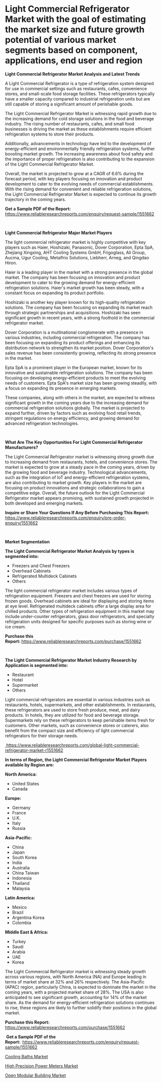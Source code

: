 <p><h1>Light Commercial Refrigerator Market with the goal of estimating the market size and future growth potential of various market segments based on component, applications, end user and region</h1></p><p><strong>Light Commercial Refrigerator Market Analysis and Latest Trends</strong></p>
<p><p>A Light Commercial Refrigerator is a type of refrigeration system designed for use in commercial settings such as restaurants, cafes, convenience stores, and small-scale food storage facilities. These refrigerators typically have a smaller capacity compared to industrial refrigeration units but are still capable of storing a significant amount of perishable goods.</p><p>The Light Commercial Refrigerator Market is witnessing rapid growth due to the increasing demand for cold storage solutions in the food and beverage industry. The rising number of restaurants, cafes, and small food businesses is driving the market as these establishments require efficient refrigeration systems to store their products.</p><p>Additionally, advancements in technology have led to the development of energy-efficient and environmentally friendly refrigeration systems, further boosting market growth. The increasing awareness about food safety and the importance of proper refrigeration is also contributing to the expansion of the Light Commercial Refrigerator Market.</p><p>Overall, the market is projected to grow at a CAGR of 6.6% during the forecast period, with key players focusing on innovation and product development to cater to the evolving needs of commercial establishments. With the rising demand for convenient and reliable refrigeration solutions, the Light Commercial Refrigerator Market is expected to continue its growth trajectory in the coming years.</p></p>
<p><strong>Get a Sample PDF of the Report:&nbsp;</strong> <a href="https://www.reliableresearchreports.com/enquiry/request-sample/1551662">https://www.reliableresearchreports.com/enquiry/request-sample/1551662</a></p>
<p>&nbsp;</p>
<p><strong>Light Commercial Refrigerator Major Market Players</strong></p>
<p><p>The light commercial refrigerator market is highly competitive with key players such as Haier, Hoshizaki, Panasonic, Dover Corporation, Epta SpA, Zhejiang Xingxing, AHT Cooling Systems GmbH, Frigoglass, Ali Group, Aucma, Ugur Cooling, Metalfrio Solutions, Liebherr, Arneg, and Qingdao Hiron.</p><p>Haier is a leading player in the market with a strong presence in the global market. The company has been focusing on innovation and product development to cater to the growing demand for energy-efficient refrigeration solutions. Haier's market growth has been steady, with a constant focus on expanding its product portfolio.</p><p>Hoshizaki is another key player known for its high-quality refrigeration solutions. The company has been focusing on expanding its market reach through strategic partnerships and acquisitions. Hoshizaki has seen significant growth in recent years, with a strong foothold in the commercial refrigerator market.</p><p>Dover Corporation is a multinational conglomerate with a presence in various industries, including commercial refrigeration. The company has been focusing on expanding its product offerings and enhancing its distribution network to strengthen its market position. Dover Corporation's sales revenue has been consistently growing, reflecting its strong presence in the market.</p><p>Epta SpA is a prominent player in the European market, known for its innovative and sustainable refrigeration solutions. The company has been focusing on developing energy-efficient products to meet the evolving needs of customers. Epta SpA's market size has been growing steadily, with a focus on expanding its presence in emerging markets.</p><p>These companies, along with others in the market, are expected to witness significant growth in the coming years due to the increasing demand for commercial refrigeration solutions globally. The market is projected to expand further, driven by factors such as evolving food retail trends, stringent regulations on energy efficiency, and growing demand for advanced refrigeration technologies.</p></p>
<p>&nbsp;</p>
<p><strong>What Are The Key Opportunities For Light Commercial Refrigerator Manufacturers?</strong></p>
<p><p>The Light Commercial Refrigerator market is witnessing strong growth due to increasing demand from restaurants, hotels, and convenience stores. The market is expected to grow at a steady pace in the coming years, driven by the growing food and beverage industry. Technological advancements, such as the integration of IoT and energy-efficient refrigeration systems, are also contributing to market growth. Key players in the market are focusing on product innovations and strategic collaborations to gain a competitive edge. Overall, the future outlook for the Light Commercial Refrigerator market appears promising, with sustained growth projected in both developed and emerging markets.</p></p>
<p><strong>Inquire or Share Your Questions If Any Before Purchasing This Report:</strong> <a href="https://www.reliableresearchreports.com/enquiry/pre-order-enquiry/1551662">https://www.reliableresearchreports.com/enquiry/pre-order-enquiry/1551662</a></p>
<p>&nbsp;</p>
<p><strong>Market Segmentation</strong></p>
<p><strong>The Light Commercial Refrigerator Market Analysis by types is segmented into:</strong></p>
<p><ul><li>Freezers and Chest Freezers</li><li>Overhead Cabinets</li><li>Refrigerated Multideck Cabinets</li><li>Others</li></ul></p>
<p><p>The light commercial refrigerator market includes various types of refrigeration equipment. Freezers and chest freezers are used for storing frozen goods. Overhead cabinets are ideal for displaying and storing items at eye level. Refrigerated multideck cabinets offer a large display area for chilled products. Other types of refrigeration equipment in this market may include under-counter refrigerators, glass door refrigerators, and specialty refrigeration units designed for specific purposes such as storing wine or ice cream.</p></p>
<p><strong>Purchase this Report:&nbsp;</strong><a href="https://www.reliableresearchreports.com/purchase/1551662">https://www.reliableresearchreports.com/purchase/1551662</a></p>
<p>&nbsp;</p>
<p><strong>The Light Commercial Refrigerator Market Industry Research by Application is segmented into:</strong></p>
<p><ul><li>Restaurant</li><li>Hotel</li><li>Supermarket</li><li>Others</li></ul></p>
<p><p>Light commercial refrigerators are essential in various industries such as restaurants, hotels, supermarkets, and other establishments. In restaurants, these refrigerators are used to store fresh produce, meat, and dairy products. In hotels, they are utilized for food and beverage storage. Supermarkets rely on these refrigerators to keep perishable items fresh for customers. Other markets, such as convenience stores or caterers, also benefit from the compact size and efficiency of light commercial refrigerators for their storage needs.</p></p>
<p><a href="https://www.reliableresearchreports.com/global-light-commercial-refrigerator-market-r1551662">&nbsp;https://www.reliableresearchreports.com/global-light-commercial-refrigerator-market-r1551662</a></p>
<p><strong>In terms of Region, the Light Commercial Refrigerator Market Players available by Region are:</strong></p>
<p>
    <p> <strong> North America: </strong>
        <ul>
            <li>United States</li>
            <li>Canada</li>
        </ul>
        </p> 
    <p> <strong> Europe: </strong>
        <ul>
            <li>Germany</li>
            <li>France</li>
            <li>U.K.</li>
            <li>Italy</li>
            <li>Russia</li>
        </ul>
        </p> 
    <p> <strong> Asia-Pacific: </strong>
        <ul>
            <li>China</li>
            <li>Japan</li>
            <li>South Korea</li>
            <li>India</li>
            <li>Australia</li>
            <li>China Taiwan</li>
            <li>Indonesia</li>
            <li>Thailand</li>
            <li>Malaysia</li>
        </ul>
        </p> 
    <p> <strong> Latin America: </strong>
        <ul>
            <li>Mexico</li>
            <li>Brazil</li>
            <li>Argentina Korea</li>
            <li>Colombia</li>
        </ul>
        </p> 
    <p> <strong> Middle East & Africa: </strong>
        <ul>
            <li>Turkey</li>
            <li>Saudi</li>
            <li>Arabia</li>
            <li>UAE</li>
            <li>Korea</li>
        </ul>
    </p>
    </p>
<p><p>The Light Commercial Refrigerator market is witnessing steady growth across various regions, with North America (NA) and Europe leading in terms of market share at 32% and 26% respectively. The Asia-Pacific (APAC) region, particularly China, is expected to dominate the market in the coming years, with a projected market share of 28%. The USA is also anticipated to see significant growth, accounting for 14% of the market share. As the demand for energy-efficient refrigeration solutions continues to rise, these regions are likely to further solidify their positions in the global market.</p></p>
<p><strong>Purchase this Report: </strong><a href="https://www.reliableresearchreports.com/purchase/1551662">https://www.reliableresearchreports.com/purchase/1551662</a></p>
<p>&nbsp;<strong>Get a Sample PDF of the Report:&nbsp;&nbsp;</strong><a href="https://www.reliableresearchreports.com/enquiry/request-sample/1551662">https://www.reliableresearchreports.com/enquiry/request-sample/1551662</a></p>
<p><strong></strong></p>
<p><p><a href="https://view.publitas.com/reportprime-1/cooling-baths-market-size-and-market-trends-complete-industry-overview-2024-to-2031/">Cooling Baths Market</a></p><p><a href="https://github.com/brenzgnarento/Market-Research-Report-List-2/blob/main/high-precision-power-meters-market.md">High Precision Power Meters Market</a></p><p><a href="https://github.com/castoriffic/Market-Research-Report-List-4/blob/main/open-modular-building-market.md">Open Modular Building Market</a></p></p>